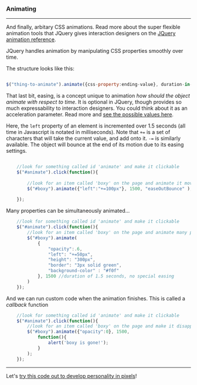 ### Animating

---

And finally, arbitary CSS animations. Read more about the super flexible animation tools that JQuery gives interaction designers on the [JQuery animation reference](http://api.jquery.com/animate/).

JQuery handles animation by manipulating CSS properties smoothly over time. 

The structure looks like this:

```js        

$("thing-to-animate").animate({css-property:ending-value}, duration-in-ms, easing );

```

That last bit, easing, is a concept unique to animation *how should the object animate with respect to time*. It is optional in JQuery, though provides so much expressability to interaction designers. You could think about it as an acceleration parameter. Read more and [see the possible values here](http://gsgd.co.uk/sandbox/jquery/easing/).

Here, the `left` property of an element is incremented over 1.5 seconds (all time in Javascript is notated in milliseconds). Note that `+=` is a set of characters that will take the current value, and add onto it. `-=` is similarly available. The object will bounce at the end of its motion due to its easing settings.

```js

	//look for something called id 'animate' and make it clickable
    $("#animate").click(function(){
      
        //look for an item called 'boxy' on the page and animate it moving 
        $("#boxy").animate({"left":"+=100px"}, 1500, "easeOutBounce" );
   
    });

```

Many properties can be simultaneously animated...

```js
	//look for something called id 'animate' and make it clickable
    $("#animate").click(function(){
        //look for an item called 'boxy' on the page and animate many properties
        $("#boxy").animate(
        	{
        		"opacity":.6,
        		"left": "+=50px",
        		"height": "300px",
        		"border": "3px solid green",
        		"background-color" : "#f0f" 
        	}, 1500 //duration of 1.5 seconds, no special easing
        )
    });

```

And we can run custom code when the animation finishes. This is called a *callback* function

```js
	//look for something called id 'animate' and make it clickable
    $("#animate").click(function(){
        //look for an item called 'boxy' on the page and make it disappear
        $("#boxy").animate({"opacity":0}, 1500, 
        	function(){
        		alert('boxy is gone!');
        	}
        );
    });    

```

-----

Let's [try this code out to develop personality in pixels](homework.md)!  